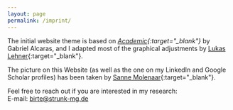 ```yaml
---
layout: page
permalink: /imprint/
---
```


The initial website theme is based on *[Academic](https://github.com/gaalcaras/academic){:target="_blank"}* by Gabriel Alcaras, and I adapted most of the graphical adjustments by [Lukas Lehner](https://lukaslehner.github.io){:target="_blank"}.

The picture on this Website (as well as the one on my LinkedIn and Google Scholar profiles) has been taken by [Sanne Molenaar](https://sannemolenaar.com){:target="_blank"}.

Feel free to reach out if you are interested in my research: \
E-mail: [birte@strunk-mg.de](mailto:birte@strunk-mg.de) 

